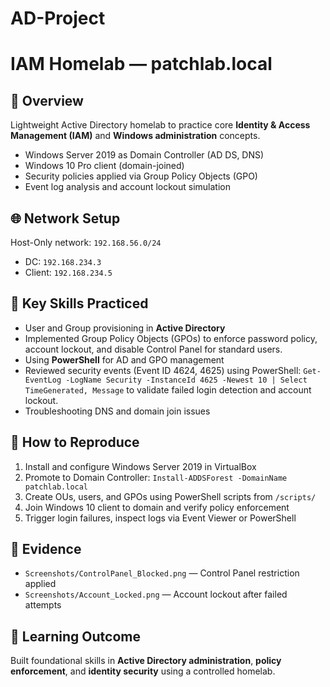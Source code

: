 # AD-Project
# IAM Homelab — patchlab.local

## 🧭 Overview
Lightweight Active Directory homelab to practice core **Identity & Access Management (IAM)** and **Windows administration** concepts.

- Windows Server 2019 as Domain Controller (AD DS, DNS)
- Windows 10 Pro client (domain-joined)
- Security policies applied via Group Policy Objects (GPO)
- Event log analysis and account lockout simulation

## 🌐 Network Setup
Host-Only network: `192.168.56.0/24`
- DC: `192.168.234.3`
- Client: `192.168.234.5`

## 🧩 Key Skills Practiced
- User and Group provisioning in **Active Directory**
- Implemented Group Policy Objects (GPOs) to enforce password policy, account lockout, and disable Control Panel for standard users.
- Using **PowerShell** for AD and GPO management
- Reviewed security events (Event ID 4624, 4625) using PowerShell:
  `Get-EventLog -LogName Security -InstanceId 4625 -Newest 10 | Select TimeGenerated, Message`
  to validate failed login detection and account lockout.
- Troubleshooting DNS and domain join issues

## 🧱 How to Reproduce
1. Install and configure Windows Server 2019 in VirtualBox  
2. Promote to Domain Controller: `Install-ADDSForest -DomainName patchlab.local`  
3. Create OUs, users, and GPOs using PowerShell scripts from `/scripts/`  
4. Join Windows 10 client to domain and verify policy enforcement  
5. Trigger login failures, inspect logs via Event Viewer or PowerShell  

## 🧾 Evidence
- `Screenshots/ControlPanel_Blocked.png` — Control Panel restriction applied  
- `Screenshots/Account_Locked.png` — Account lockout after failed attempts  

## 🧠 Learning Outcome
Built foundational skills in **Active Directory administration**, **policy enforcement**, and **identity security** using a controlled homelab.


